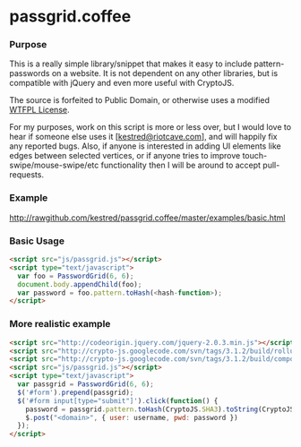 passgrid.coffee
===============
### Purpose
This is a really simple library/snippet that makes it easy to include pattern-passwords on a website.
It is not dependent on any other libraries, but is compatible with jQuery and even more useful with CryptoJS.

The source is forfeited to Public Domain, or otherwise uses a modified [WTFPL License](http://www.wtfpl.net/about/).

For my purposes, work on this script is more or less over, but I would love to hear if someone else uses it [[kestred@riotcave.com](mailto:kestred@riotcave.com)], and will happily fix any reported bugs.
Also, if anyone is interested in adding UI elements like edges between selected vertices, or if anyone tries to improve touch-swipe/mouse-swipe/etc functionality then I will be around to accept pull-requests.

### Example
http://rawgithub.com/kestred/passgrid.coffee/master/examples/basic.html

### Basic Usage
```html
<script src="js/passgrid.js"></script>
<script type="text/javascript">
  var foo = PasswordGrid(6, 6);
  document.body.appendChild(foo);
  var password = foo.pattern.toHash(<hash-function>);
</script>
```

### More realistic example
```html
<script src="http://codeorigin.jquery.com/jquery-2.0.3.min.js"></script>
<script src="http://crypto-js.googlecode.com/svn/tags/3.1.2/build/rollups/sha3.js"></script>
<script src="http://crypto-js.googlecode.com/svn/tags/3.1.2/build/components/enc-base64-min.js"></script>
<script src="js/passgrid.js"></script>
<script type="text/javascript">
  var passgrid = PasswordGrid(6, 6);
  $('#form').prepend(passgrid);
  $('#form input[type="submit"]').click(function() {
    password = passgrid.pattern.toHash(CryptoJS.SHA3).toString(CryptoJS.enc.Base64);
    $.post("<domain>", { user: username, pwd: password })
  });
</script>
```
